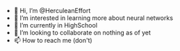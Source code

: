 - 👋 Hi, I’m @HerculeanEffort
- 👀 I’m interested in learning more about neural networks
- 🌱 I’m currently in HighSchool
- 💞️ I’m looking to collaborate on nothing as of yet
- 📫 How to reach me (don't)

<!---
HerculeanEffort/HerculeanEffort is a ✨ special ✨ repository because its `README.md` (this file) appears on your GitHub profile.
You can click the Preview link to take a look at your changes.
--->
